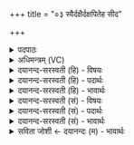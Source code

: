 +++
title = "०३ स्वैर्दक्षैर्दक्षपितेह सीद"

+++
<details><summary>पदपाठः</summary>

स्वैः। दक्षैः॑। दक्ष॑पि॒तेति॒ दक्ष॑ऽपिता। इ॒ह। सी॒द॒। दे॒वाना॑म्। सु॒म्ने। बृ॒ह॒ते। रणा॑य। पि॒तेवेति॑ पि॒ताऽइ॑व। ए॒धि॒। सू॒नवे॑। आ। सु॒शेवेति॑ सु॒ऽशेवा॑। स्वा॒वे॒शेति॑ सुऽआवे॒शा। तन्वा᳕। सम्। वि॒श॒स्व॒। अ॒श्विना॑। अ॒ध्व॒र्यूऽइत्य॑ध्व॒र्यू। सा॒द॒य॒ता॒म्। इ॒ह। त्वा॒। ३।
</details>

<details><summary>अधिमन्त्रम् (VC)</summary>

- अश्विनौ देवते
- उशना ऋषिः
- विराड्ब्राह्मी बृहती
- मध्यमः
</details>

<details><summary>दयानन्द-सरस्वती (हि) - विषयः</summary>

फिर भी पूर्वोक्त विषय को ही अगले मन्त्र में कहा है ॥
</details>

<details><summary>दयानन्द-सरस्वती (हि) - पदार्थः</summary>

पदार्थान्वयभाषाः -  हे स्त्रि ! तू जैसे (स्वैः) अपने (दक्षैः) बलों और चतुर भृत्यों के साथ वर्तता हुआ (देवानाम्) धर्म्मात्मा विद्वानों के मध्य में वर्त्तमान (बृहते) बड़े (रणाय) संग्राम के लिये (सुम्ने) सुख के विषय (दक्षपिता) बलों वा चतुर भृत्यों का पालन करने हारा होके विजय से बढ़ता है, वैसे (इह) इस लोक के मध्य में (एधि) बढ़ती रह। (सुम्ने) सुख में (आसीद) स्थिर हो और (पितेव) जैसे पिता (सूनवे) अपने पुत्र के लिये सुन्दर सुख देता है, वैसे (सुशेवा) सुन्दर सुख से युक्त (स्वावेशा) अच्छी प्रीति से सुन्दर, शुद्ध शरीर, वस्त्र, अलंकार को धारण करती हुई अपने पति के साथ प्रवेश करने हारी होके (तन्वा) शरीर के साथ (संविशस्व) प्रवेश कर और (अध्वर्यू) गृहाश्रमादि यज्ञ की अपने लिये इच्छा करनेवाले (अश्विना) पढ़ाने और उपदेश करने हारे जन (त्वा) तुझ को (इह) इस गृहाश्रम में (सादयताम्) स्थित करें ॥३ ॥
</details>

<details><summary>दयानन्द-सरस्वती (हि) - भावार्थः</summary>

भावार्थभाषाः -  इस मन्त्र में उपमालङ्कार है। स्त्रियों को चाहिये कि युद्ध में भी अपने पतियों के साथ स्थित रहें। अपने नौकर, पुत्र और पशु आदि की पिता के समान रक्षा करें और नित्य ही वस्त्र और आभूषणों से अपने शरीरों को संयुक्त करके वर्त्तें। विद्वान् लोग भी इन को सदा उपदेश करें और स्त्री भी इन विद्वानों के लिये सदा उपदेश करें ॥३ ॥
</details>

<details><summary>दयानन्द-सरस्वती (सं) - विषयः</summary>

पुनस्तमेव विषयमाह ॥
</details>

<details><summary>दयानन्द-सरस्वती (सं) - पदार्थः</summary>

पदार्थान्वयभाषाः -  हे स्त्रि ! त्वं यथा स्वैर्दक्षैः सह वर्तमानो देवानां बृहते रणाय सुम्ने दक्षपिता विजयेन वर्धते तथेहैधि। सुम्न आसीद, पितेव सूनवे सुशेवा स्वावेशा सती तन्वा संविशस्व। अध्वर्यू अश्विना त्वेह सादयताम् ॥३ ॥
</details>

<details><summary>दयानन्द-सरस्वती (सं) - भावार्थः</summary>

भावार्थभाषाः -  अत्रोपमालङ्कारः। स्त्रियो युद्धेऽपि पतिभिः सह तिष्ठेयुः, स्वकीयभृत्यपुत्रपश्वादीन् पितर इव पालयेयुः। सदैवात्युत्तमैर्वस्त्रभूषणैः शरीराणि संसृज्य वर्तेरन्। विद्वांसश्चैवमेताः सदोपदिशेयुः स्त्रियोऽप्येतांश्च ॥३ ॥
</details>

<details><summary>सविता जोशी ← दयानन्दः (म) - भावार्थः</summary>

भावार्थभाषाः -  या मंत्रात उपमालंकार आहे. स्त्रियांनी युद्धातही आपल्या पतीबरोबर राहावे. आपले नोकर, पुत्र, पशू इत्यादींचे पित्याप्रमाणे रक्षण करावे व सदैव वस्त्र आणि आभूषणांनी आपले शरीर अलंकृत करावे. विद्वान लोकांनीही त्यांना नेहमी उपदेश करून गृहस्थाश्रमात स्थित करावे.
</details>